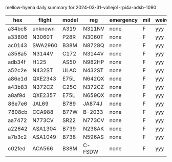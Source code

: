 mellow-hyena daily summary for 2024-03-31-vallejo1-rpi4a-adsb-1090

|hex|flight|model|reg|emergency|mil|weirdo|
|--|--|--|--|--|--|--|
|a34bc8|unknown|A319|N311NV|none|F|yyy|
|a33806|N3060T|P28R|N3060T|none|F|yyy|
|ac0143|SWA2960|B38M|N8728Q|none|F|yyy|
|a358a5|N3144V|C172|N3144V|none|F|yyy|
|adb34f|H125|AS50|N982HP|none|F|yyy|
|a52c2e|N432ST|ULAC|N432ST|none|F|yyy|
|a86e1d|QXE2343|E75L|N642QX|none|F|yyy|
|a43b83|N372CZ|C25C|N372CZ|none|F|yyy|
|a8af9d|QXE2357|E75L|N659QX|none|F|yyy|
|86e7e6|JAL69|B789|JA874J|none|F|yyy|
|7808cb|CCA988|B77W|B-2033|none|F|yyy|
|aa7472|N773CV|SR22|N773CV|none|F|yyy|
|a22642|ASA1304|B739|N238AK|none|F|yyy|
|a7b3c2|ASA1049|B738|N596AS|none|F|yyy|
|c02fed|ACA566|B38M|C-FSDW|none|F|yyy|
